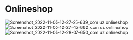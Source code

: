 # Onlineshop
![Screenshot_2022-11-05-12-27-25-639_com uz onlineshop](https://user-images.githubusercontent.com/74948489/200108357-3e033e7c-27da-4b0a-a3c8-48207e98b27a.jpg)
![Screenshot_2022-11-05-12-27-45-882_com uz onlineshop](https://user-images.githubusercontent.com/74948489/200108359-71d16d3b-af48-45f8-9f88-83aeef6f95f5.jpg)
![Screenshot_2022-11-05-12-28-07-650_com uz onlineshop](https://user-images.githubusercontent.com/74948489/200108360-4aba3b9a-0108-4439-8678-e2c4d84e506e.jpg)

